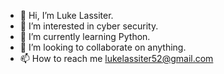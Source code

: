 - 👋 Hi, I’m Luke Lassiter.
- 👀 I’m interested in cyber security.
- 🌱 I’m currently learning Python.
- 💞️ I’m looking to collaborate on anything. 
- 📫 How to reach me lukelassiter52@gmail.com

<!---
Luke8011/Luke8011 is a ✨ special ✨ repository because its `README.md` (this file) appears on your GitHub profile.
You can click the Preview link to take a look at your changes.
--->
